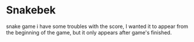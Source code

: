 # Snakebek
snake game
i have some troubles with the score, I wanted it to appear from the beginning of the game, but it only appears after game's finished.
